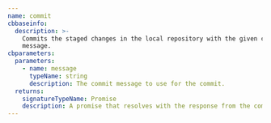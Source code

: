 ```yaml
---
name: commit
cbbaseinfo:
  description: >-
    Commits the staged changes in the local repository with the given commit
    message.
cbparameters:
  parameters:
    - name: message
      typeName: string
      description: The commit message to use for the commit.
  returns:
    signatureTypeName: Promise
    description: A promise that resolves with the response from the commit event.
---
```

<CBBaseInfo/> 
 <CBParameters/>
